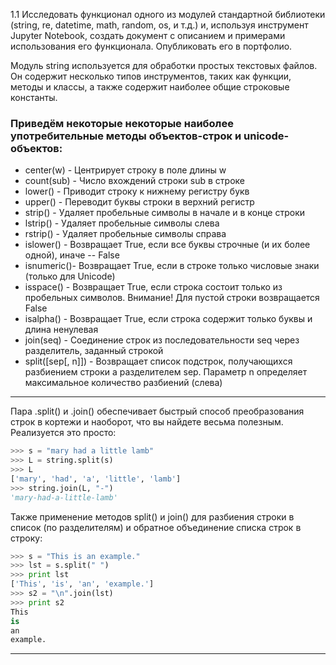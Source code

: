  1.1 Исследовать функционал одного из модулей стандартной библиотеки (string, re, datetime, math, random, os, и т.д.) и, используя инструмент Jupyter Notebook, создать документ с описанием и примерами использования его функционала. Опубликовать его в портфолио.

Модуль string  используется для обработки простых текстовых файлов. Он содержит несколько типов инструментов, таких как функции, методы и классы, а также содержит наиболее общие строковые константы. 

### Приведём некоторые некоторые наиболее употребительные методы объектов-строк и unicode-объектов:

* center(w)  - Центрирует строку в поле длины w
* count(sub) - Число вхождений строки sub в строке
* lower()    - Приводит строку к нижнему регистру букв
* upper()    - Переводит буквы строки в верхний регистр
* strip()    - Удаляет пробельные символы в начале и в конце строки
* lstrip()   - Удаляет пробельные символы слева
* rstrip()   - Удаляет пробельные символы справа
* islower()  - Возвращает True, если все буквы строчные (и их более одной), иначе -- False
* isnumeric()- Возвращает True, если в строке только числовые знаки (только для Unicode)
* isspace()  - Возвращает True, если строка состоит только из пробельных символов. Внимание! Для пустой строки возвращается False
* isalpha()  - Возвращает True, если строка содержит только буквы и длина ненулевая 
* join(seq)  - Соединение строк из последовательности seq через разделитель, заданный строкой
* split([sep[, n]]) - Возвращает список подстрок, получающихся разбиением строки a разделителем sep. Параметр n определяет максимальное количество разбиений (слева)
***
Пара .split() и .join() обеспечивает быстрый способ преобразования строк в кортежи и наоборот, что вы найдете весьма полезным. Реализуется это просто:
```python
>>> s = "mary had a little lamb"
>>> L = string.split(s)
>>> L
['mary', 'had', 'a', 'little', 'lamb']
>>> string.join(L, "-")
'mary-had-a-little-lamb'
```
Также применение  методов split() и join() для разбиения строки в список (по разделителям) и обратное объединение списка строк в строку:
```python
>>> s = "This is an example."
>>> lst = s.split(" ")
>>> print lst
['This', 'is', 'an', 'example.']
>>> s2 = "\n".join(lst)
>>> print s2
This
is
an
example.
```
***

